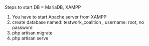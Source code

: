 Steps to start 
DB = MariaDB, XAMPP
1. You have to start Apache server from XAMPP
2. create database named: testwork_coalition , username: root, no password
3. php artisan migrate
4. php artisan serve
